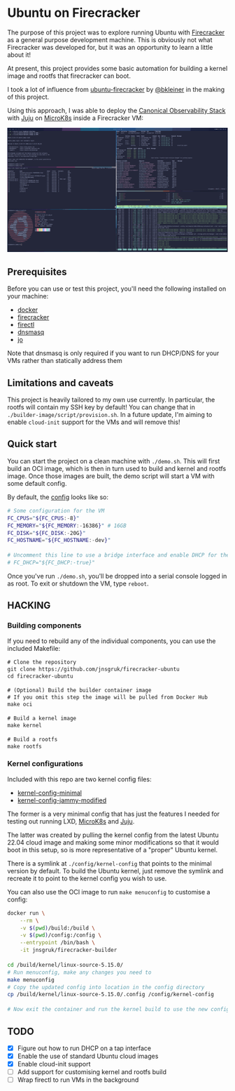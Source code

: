 # Ubuntu on Firecracker

The purpose of this project was to explore running Ubuntu with [Firecracker] as a general purpose
development machine. This is obviously not what Firecracker was developed for, but it was an
opportunity to learn a little about it!

At present, this project provides some basic automation for building a kernel image and rootfs that
firecracker can boot.

I took a lot of influence from [ubuntu-firecracker] by [@bkleiner] in the making of this project.

Using this approach, I was able to deploy the [Canonical Observability Stack] with [Juju] on
[MicroK8s] inside a Firecracker VM:

![COS Lite on MicroK8s on Firecracker](.github/images/screenshot.png)

## Prerequisites

Before you can use or test this project, you'll need the following installed on your machine:

- [docker]
- [firecracker]
- [firectl]
- [dnsmasq]
- [jo]

Note that dnsmasq is only required if you want to run DHCP/DNS for your VMs rather than statically
address them

## Limitations and caveats

This project is heavily tailored to my own use currently. In particular, the rootfs will contain my
SSH key by default! You can change that in `./builder-image/script/provision.sh`. In a future
update, I'm aiming to enable `cloud-init` support for the VMs and will remove this!

## Quick start

You can start the project on a clean machine with `./demo.sh`. This will first build an OCI image,
which is then in turn used to build and kernel and rootfs image. Once those images are built, the
demo script will start a VM with some default config.

By default, the [config] looks like so:

```bash
# Some configuration for the VM
FC_CPUS="${FC_CPUS:-8}"
FC_MEMORY="${FC_MEMORY:-16386}" # 16GB
FC_DISK="${FC_DISK:-20G}"
FC_HOSTNAME="${FC_HOSTNAME:-dev}"

# Uncomment this line to use a bridge interface and enable DHCP for the VM
# FC_DHCP="${FC_DHCP:-true}"
```

Once you've run `./demo.sh`, you'll be dropped into a serial console logged in as root. To exit or
shutdown the VM, type `reboot`.

## HACKING

### Building components

If you need to rebuild any of the individual components, you can use the included Makefile:

```
# Clone the repository
git clone https://github.com/jnsgruk/firecracker-ubuntu
cd firecracker-ubuntu

# (Optional) Build the builder container image
# If you omit this step the image will be pulled from Docker Hub
make oci

# Build a kernel image
make kernel

# Build a rootfs
make rootfs
```

### Kernel configurations

Included with this repo are two kernel config files:

- [kernel-config-minimal]
- [kernel-config-jammy-modified]

The former is a very minimal config that has just the features I needed for testing out running
LXD, [MicroK8s] and [Juju].

The latter was created by pulling the kernel config from the latest Ubuntu 22.04 cloud image and
making some minor modifications so that it would boot in this setup, so is more representative of a
"proper" Ubuntu kernel.

There is a symlink at `./config/kernel-config` that points to the minimal version by default. To
build the Ubuntu kernel, just remove the symlink and recreate it to point to the kernel config you
wish to use.

You can also use the OCI image to run `make menuconfig` to customise a config:

```bash
docker run \
    --rm \
    -v $(pwd)/build:/build \
    -v $(pwd)/config:/config \
    --entrypoint /bin/bash \
    -it jnsgruk/firecracker-builder

cd /build/kernel/linux-source-5.15.0/
# Run menuconfig, make any changes you need to
make menuconfig
# Copy the updated config into location in the config directory
cp /build/kernel/linux-source-5.15.0/.config /config/kernel-config

# Now exit the container and run the kernel build to use the new config
```

## TODO

- [x] Figure out how to run DHCP on a tap interface
- [x] Enable the use of standard Ubuntu cloud images
- [x] Enable cloud-init support
- [ ] Add support for customising kernel and rootfs build
- [ ] Wrap firectl to run VMs in the background

[@bkleiner]: https://github.com/bkleiner
[canonical observability stack]: https://charmhub.io/topics/canonical-observability-stack
[config]: ./default.conf
[dnsmasq]: https://thekelleys.org.uk/dnsmasq/doc.html
[docker]: https://docs.docker.com/desktop/install/linux-install/
[firecracker]: https://github.com/firecracker-microvm/firecracker
[firectl]: https://github.com/firecracker-microvm/firectl
[jo]: https://github.com/jpmens/jo
[juju]: https://juju.is
[kernel-config-minimal]: ./config/kernel-config-minimal
[kernel-config-jammy-modified]: ./config/kernel-config-jammy-modified
[microk8s]: https://microk8s.io
[ubuntu-firecracker]: https://github.com/bkleiner/ubuntu-firecracker

